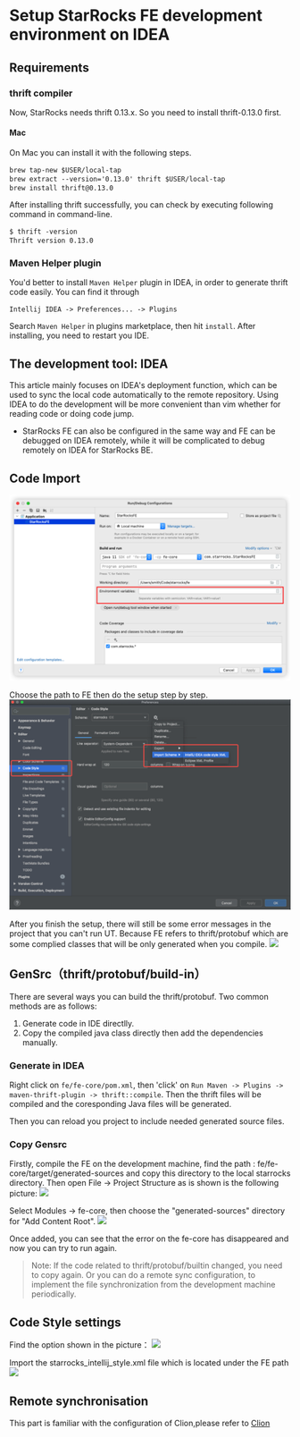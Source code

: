 # Setup StarRocks FE development environment on IDEA

## Requirements

### thrift compiler

Now, StarRocks needs thrift 0.13.x. So you need to install thrift-0.13.0 first.

#### Mac

On Mac you can install it with the following steps.

```
brew tap-new $USER/local-tap
brew extract --version='0.13.0' thrift $USER/local-tap
brew install thrift@0.13.0
```
After installing thrift successfully, you can check by executing following command in command-line.

```
$ thrift -version
Thrift version 0.13.0
```

### Maven Helper plugin

You'd better to install `Maven Helper` plugin in IDEA, in order to generate thrift code easily. You can find it through

```
Intellij IDEA -> Preferences... -> Plugins
```

Search `Maven Helper` in plugins marketplace, then hit `install`. After installing, you need to restart you IDE.

## The development tool: IDEA

This article mainly focuses on IDEA's deployment function, which can be used to sync the local code automatically to the remote repository. Using IDEA to do the development will be more  convenient than vim whether for reading code or doing code jump.
* StarRocks FE can also be configured in the same way and FE can be debugged on IDEA remotely, while it will be complicated to debug remotely on IDEA for StarRocks BE.

## Code Import
![](https://github.com/StarRocks/community/blob/main/Contributors/guide/picture/IDEA1.png)

Choose the path to FE then do the setup step by step.
![](https://github.com/StarRocks/community/blob/main/Contributors/guide/picture/IDEA2.png)

After you finish the setup, there will still be some error messages in the project that you can't run UT. Because FE refers to thrift/protobuf which are some complied classes that will be only generated when you compile.
![](https://github.com/StarRocks/community/blob/main/Contributors/guide/picture/IDEA3.png)

## GenSrc（thrift/protobuf/build-in）

There are several ways you can build the thrift/protobuf. Two common methods are as follows:
1. Generate code in IDE directlly.
2. Copy the compiled java class directly then add the dependencies manually.

### Generate in IDEA

Right click on `fe/fe-core/pom.xml`, then 'click' on `Run Maven -> Plugins -> maven-thrift-plugin -> thrift::compile`.
Then the thrift files will be compiled and the coresponding Java files will be generated.

Then you can reload you project to include needed generated source files.

### Copy Gensrc
Firstly, compile the FE on the development machine, find the path : fe/fe-core/target/generated-sources and copy this directory to the local starrocks directory.
Then open File -> Project Structure as is shown is the following picture:
![](https://github.com/StarRocks/community/blob/main/Contributors/guide/picture/IDEA4.png)

Select Modules -> fe-core, then choose the "generated-sources" directory for "Add Content Root".
![](https://github.com/StarRocks/community/blob/main/Contributors/guide/picture/IDEA5.png)

Once added, you can see that the error on the fe-core has disappeared and now you can try to run again.
> Note: If the code related to thrift/protobuf/builtin changed, you need to copy again. Or you can do a remote sync configuration, to implement the file synchronization from the development machine periodically.

## Code Style settings

Find the option shown in the picture：
![](https://github.com/StarRocks/community/blob/main/Contributors/guide/picture/IDEA6.png)

Import the starrocks_intellij_style.xml file which is located under the FE path
![](https://github.com/StarRocks/community/blob/main/Contributors/guide/picture/IDEA7.png)

## Remote synchronisation
This part is familiar with the configuration of Clion,please refer to [Clion](https://github.com/StarRocks/community/blob/main/Contributors/guide/Clion.md)





